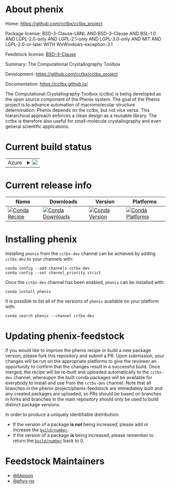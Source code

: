 About phenix
============

Home: https://github.com/cctbx/cctbx_project

Package license: BSD-3-Clause-LBNL AND BSD-3-Clause AND BSL-1.0 AND LGPL-2.0-only AND LGPL-2.1-only AND LGPL-3.0-only AND MIT AND LGPL-2.0-or-later WITH WxWindows-exception-3.1

Feedstock license: [BSD-3-Clause](https://github.com/phenix-project/phenix-feedstock/blob/master/LICENSE.txt)

Summary: The Computational Crystallography Toolbox

Development: https://github.com/cctbx/cctbx_project

Documentation: https://cctbx.github.io/

The Computational Crystallography Toolbox (cctbx) is being developed
as the open source component of the Phenix system. The goal of the
Phenix project is to advance automation of macromolecular structure
determination. Phenix depends on the cctbx, but not vice versa. This
hierarchical approach enforces a clean design as a reusable library.
The cctbx is therefore also useful for small-molecule crystallography
and even general scientific applications.


Current build status
====================


<table>
    
  <tr>
    <td>Azure</td>
    <td>
      <details>
        <summary>
          <a href="https://dev.azure.com/phenix-release/feedstock-builds/_build/latest?definitionId=7&branchName=master">
            <img src="https://dev.azure.com/phenix-release/feedstock-builds/_apis/build/status/phenix-feedstock?branchName=master">
          </a>
        </summary>
        <table>
          <thead><tr><th>Variant</th><th>Status</th></tr></thead>
          <tbody><tr>
              <td>linux_64_numpy1.18python3.7.____cpython</td>
              <td>
                <a href="https://dev.azure.com/phenix-release/feedstock-builds/_build/latest?definitionId=7&branchName=master">
                  <img src="https://dev.azure.com/phenix-release/feedstock-builds/_apis/build/status/phenix-feedstock?branchName=master&jobName=linux&configuration=linux_64_numpy1.18python3.7.____cpython" alt="variant">
                </a>
              </td>
            </tr><tr>
              <td>linux_64_numpy1.18python3.8.____cpython</td>
              <td>
                <a href="https://dev.azure.com/phenix-release/feedstock-builds/_build/latest?definitionId=7&branchName=master">
                  <img src="https://dev.azure.com/phenix-release/feedstock-builds/_apis/build/status/phenix-feedstock?branchName=master&jobName=linux&configuration=linux_64_numpy1.18python3.8.____cpython" alt="variant">
                </a>
              </td>
            </tr><tr>
              <td>linux_64_numpy1.19python3.9.____cpython</td>
              <td>
                <a href="https://dev.azure.com/phenix-release/feedstock-builds/_build/latest?definitionId=7&branchName=master">
                  <img src="https://dev.azure.com/phenix-release/feedstock-builds/_apis/build/status/phenix-feedstock?branchName=master&jobName=linux&configuration=linux_64_numpy1.19python3.9.____cpython" alt="variant">
                </a>
              </td>
            </tr><tr>
              <td>osx_64_numpy1.18python3.7.____cpython</td>
              <td>
                <a href="https://dev.azure.com/phenix-release/feedstock-builds/_build/latest?definitionId=7&branchName=master">
                  <img src="https://dev.azure.com/phenix-release/feedstock-builds/_apis/build/status/phenix-feedstock?branchName=master&jobName=osx&configuration=osx_64_numpy1.18python3.7.____cpython" alt="variant">
                </a>
              </td>
            </tr><tr>
              <td>osx_64_numpy1.18python3.8.____cpython</td>
              <td>
                <a href="https://dev.azure.com/phenix-release/feedstock-builds/_build/latest?definitionId=7&branchName=master">
                  <img src="https://dev.azure.com/phenix-release/feedstock-builds/_apis/build/status/phenix-feedstock?branchName=master&jobName=osx&configuration=osx_64_numpy1.18python3.8.____cpython" alt="variant">
                </a>
              </td>
            </tr><tr>
              <td>osx_64_numpy1.19python3.9.____cpython</td>
              <td>
                <a href="https://dev.azure.com/phenix-release/feedstock-builds/_build/latest?definitionId=7&branchName=master">
                  <img src="https://dev.azure.com/phenix-release/feedstock-builds/_apis/build/status/phenix-feedstock?branchName=master&jobName=osx&configuration=osx_64_numpy1.19python3.9.____cpython" alt="variant">
                </a>
              </td>
            </tr>
          </tbody>
        </table>
      </details>
    </td>
  </tr>
</table>

Current release info
====================

| Name | Downloads | Version | Platforms |
| --- | --- | --- | --- |
| [![Conda Recipe](https://img.shields.io/badge/recipe-phenix-green.svg)](https://anaconda.org/cctbx-dev/phenix) | [![Conda Downloads](https://img.shields.io/conda/dn/cctbx-dev/phenix.svg)](https://anaconda.org/cctbx-dev/phenix) | [![Conda Version](https://img.shields.io/conda/vn/cctbx-dev/phenix.svg)](https://anaconda.org/cctbx-dev/phenix) | [![Conda Platforms](https://img.shields.io/conda/pn/cctbx-dev/phenix.svg)](https://anaconda.org/cctbx-dev/phenix) |

Installing phenix
=================

Installing `phenix` from the `cctbx-dev` channel can be achieved by adding `cctbx-dev` to your channels with:

```
conda config --add channels cctbx-dev
conda config --set channel_priority strict
```

Once the `cctbx-dev` channel has been enabled, `phenix` can be installed with:

```
conda install phenix
```

It is possible to list all of the versions of `phenix` available on your platform with:

```
conda search phenix --channel cctbx-dev
```




Updating phenix-feedstock
=========================

If you would like to improve the phenix recipe or build a new
package version, please fork this repository and submit a PR. Upon submission,
your changes will be run on the appropriate platforms to give the reviewer an
opportunity to confirm that the changes result in a successful build. Once
merged, the recipe will be re-built and uploaded automatically to the
`cctbx-dev` channel, whereupon the built conda packages will be available for
everybody to install and use from the `cctbx-dev` channel.
Note that all branches in the phenix-project/phenix-feedstock are
immediately built and any created packages are uploaded, so PRs should be based
on branches in forks and branches in the main repository should only be used to
build distinct package versions.

In order to produce a uniquely identifiable distribution:
 * If the version of a package **is not** being increased, please add or increase
   the [``build/number``](https://docs.conda.io/projects/conda-build/en/latest/resources/define-metadata.html#build-number-and-string).
 * If the version of a package **is** being increased, please remember to return
   the [``build/number``](https://docs.conda.io/projects/conda-build/en/latest/resources/define-metadata.html#build-number-and-string)
   back to 0.

Feedstock Maintainers
=====================

* [@bkpoon](https://github.com/bkpoon/)
* [@phyy-nx](https://github.com/phyy-nx/)

